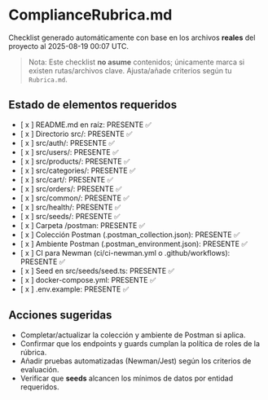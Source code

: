 # ComplianceRubrica.md
Checklist generado automáticamente con base en los archivos **reales** del proyecto al 2025-08-19 00:07 UTC.

> Nota: Este checklist **no asume** contenidos; únicamente marca si existen rutas/archivos clave. Ajusta/añade criterios según tu `Rubrica.md`.

## Estado de elementos requeridos

- [ x ] README.md en raíz: PRESENTE ✅
- [ x ] Directorio src/: PRESENTE ✅
- [ x ] src/auth/: PRESENTE ✅
- [ x ] src/users/: PRESENTE ✅
- [ x ] src/products/: PRESENTE ✅
- [ x ] src/categories/: PRESENTE ✅
- [ x ] src/cart/: PRESENTE ✅
- [ x ] src/orders/: PRESENTE ✅
- [ x ] src/common/: PRESENTE ✅
- [ x ] src/health/: PRESENTE ✅
- [ x ] src/seeds/: PRESENTE ✅
- [ x ] Carpeta /postman: PRESENTE ✅
- [ x ] Colección Postman (.postman_collection.json): PRESENTE ✅
- [ x ] Ambiente Postman (.postman_environment.json): PRESENTE ✅
- [ x ] CI para Newman (ci/ci-newman.yml o .github/workflows): PRESENTE ✅
- [ x ] Seed en src/seeds/seed.ts: PRESENTE ✅
- [ x ] docker-compose.yml: PRESENTE ✅
- [ x ] .env.example: PRESENTE ✅

## Acciones sugeridas
- Completar/actualizar la colección y ambiente de Postman si aplica.
- Confirmar que los endpoints y guards cumplan la política de roles de la rúbrica.
- Añadir pruebas automatizadas (Newman/Jest) según los criterios de evaluación.
- Verificar que **seeds** alcancen los mínimos de datos por entidad requeridos.